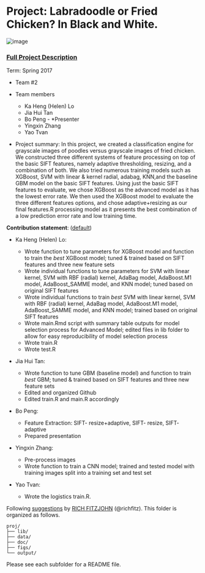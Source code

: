 # Project: Labradoodle or Fried Chicken? In Black and White. 
![image](figs/poodleKFC.jpg)

### [Full Project Description](doc/project3_desc.html)

Term: Spring 2017

+ Team #2
+ Team members
	+ Ka Heng (Helen) Lo
	+ Jia Hui Tan
	+ Bo Peng - *Presenter
	+ Yingxin Zhang
	+ Yao Tvan

+ Project summary: In this project, we created a classification engine for grayscale images of poodles versus grayscale images of fried chicken. We constructed three different systems of feature processing on top of the basic SIFT features, namely adaptive thresholding, resizing, and a combination of both. We also tried numerous training models such as XGBoost, SVM with linear & kernel radial, adabag, KNN,and the baseline GBM model on the basic SIFT features. Using just the basic SIFT features to evaluate, we chose XGBoost as the advanced model as it has the lowest error rate. We then used the XGBoost model to evaluate the three different features options, and chose adaptive+resizing as our final features.R processing model as it presents the best combination of a low prediction error rate and low training time. 
	
**Contribution statement**: ([default](doc/a_note_on_contributions.md)) 
+ Ka Heng (Helen) Lo: 
	+ Wrote function to tune parameters for XGBoost model and function to train the *best* XGBoost model; tuned & trained based on SIFT features and three new feature sets 
	+ Wrote individual functions to tune parameters for SVM with linear kernel, SVM with RBF (radial) kernel, AdaBag model, AdaBoost.M1 model, AdaBoost_SAMME model, and KNN model; tuned based on original SIFT features
	+ Wrote individual functions to train *best* SVM with linear kernel, SVM with RBF (radial) kernel, AdaBag model, AdaBoost.M1 model, AdaBoost_SAMME model, and KNN model; trained based on original SIFT features 
	+ Wrote main.Rmd script with summary table outputs for model selection process for Advanced Model; edited files in lib folder to allow for easy reproducibility of model selection process
	+ Wrote train.R
	+ Wrote test.R
	
+ Jia Hui Tan: 
	+ Wrote function to tune GBM (baseline model) and function to train *best* GBM; tuned & trained based on SIFT features and three new feature sets
	+ Edited and organized Github 
	+ Edited train.R and main.R accordingly 
	
+ Bo Peng: 
	+ Feature Extraction: SIFT- resize+adaptive, SIFT- resize, SIFT- adaptive
	+ Prepared presentation
	
+ Yingxin Zhang: 
	+ Pre-process images
	+ Wrote function to train a CNN model; trained and tested model with training images split into a training set and test set
	
+ Yao Tvan: 
	+ Wrote the logistics train.R.
	
Following [suggestions](http://nicercode.github.io/blog/2013-04-05-projects/) by [RICH FITZJOHN](http://nicercode.github.io/about/#Team) (@richfitz). This folder is organized as follows.

```
proj/
├── lib/
├── data/
├── doc/
├── figs/
└── output/
```

Please see each subfolder for a README file.
